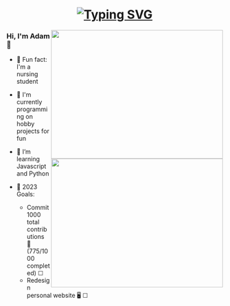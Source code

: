 
# <h1 align='center'> <a href="https://git.io/typing-svg"><img src="https://readme-typing-svg.herokuapp.com?font=Fira+Code&size=36&pause=1000&color=38F71E&center=true&vCenter=true&repeat=false&width=435&height=90&lines=%24+Whoami" alt="Typing SVG" /></a> </h1>

<a href="https://github.com/adambenaceur#gh-dark-mode-only">
 <img align="right" width='400' height='300' src="https://github-readme-stats.vercel.app/api/top-langs/?username=adambenaceur&layout=compact&theme=tokyonight" >
</a>

<a href="https://github.com/adambenaceur#gh-light-mode-only">
 <img align="right" width='400' height='300' src="https://github-readme-stats.vercel.app/api/top-langs/?username=adambenaceur&layout=compact" >
</a>

### Hi, I'm Adam 👋

- 🧠 Fun fact: I'm a nursing student
- 🔨 I'm currently programming on hobby projects for fun
- 🌱 I’m learning Javascript and Python 

- 🎯 2023 Goals:  
   - Commit 1000 total contributions 💪(775/1000 completed) ☐
   - Redesign personal website 🖥️ ☐ 





 






